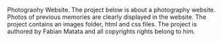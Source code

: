 Photograohy Website.
The project below is about a  photography website. 
Photos of previous memories are clearly displayed in the website.
The project contains an images folder, html and css files.
The project is authored by Fabian Matata and all copyrights rights belong to him.
